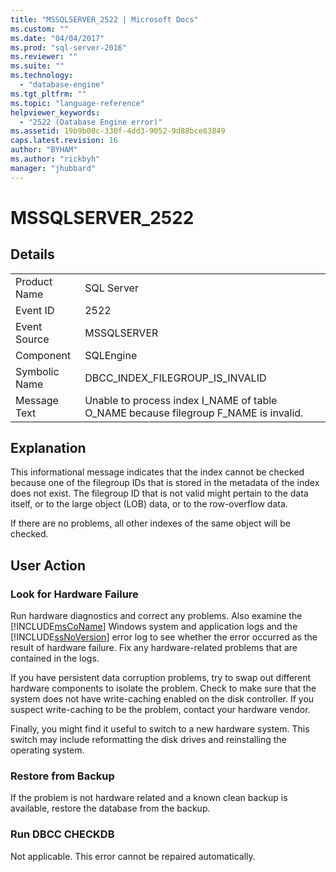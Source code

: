 ```yaml
---
title: "MSSQLSERVER_2522 | Microsoft Docs"
ms.custom: ""
ms.date: "04/04/2017"
ms.prod: "sql-server-2016"
ms.reviewer: ""
ms.suite: ""
ms.technology: 
  - "database-engine"
ms.tgt_pltfrm: ""
ms.topic: "language-reference"
helpviewer_keywords: 
  - "2522 (Database Engine error)"
ms.assetid: 19b9b00c-330f-4dd3-9052-9d88bce83849
caps.latest.revision: 16
author: "BYHAM"
ms.author: "rickbyh"
manager: "jhubbard"
---
```

# MSSQLSERVER_2522
  
## Details  
  
|||  
|-|-|  
|Product Name|SQL Server|  
|Event ID|2522|  
|Event Source|MSSQLSERVER|  
|Component|SQLEngine|  
|Symbolic Name|DBCC_INDEX_FILEGROUP_IS_INVALID|  
|Message Text|Unable to process index I_NAME of table O_NAME because filegroup F_NAME is invalid.|  
  
## Explanation  
This informational message indicates that the index cannot be checked because one of the filegroup IDs that is stored in the metadata of the index does not exist. The filegroup ID that is not valid might pertain to the data itself, or to the large object (LOB) data, or to the row-overflow data.  
  
If there are no problems, all other indexes of the same object will be checked.  
  
## User Action  
  
### Look for Hardware Failure  
Run hardware diagnostics and correct any problems. Also examine the [!INCLUDE[msCoName](../../includes/msconame-md.md)] Windows system and application logs and the [!INCLUDE[ssNoVersion](../../includes/ssnoversion-md.md)] error log to see whether the error occurred as the result of hardware failure. Fix any hardware-related problems that are contained in the logs.  
  
If you have persistent data corruption problems, try to swap out different hardware components to isolate the problem. Check to make sure that the system does not have write-caching enabled on the disk controller. If you suspect write-caching to be the problem, contact your hardware vendor.  
  
Finally, you might find it useful to switch to a new hardware system. This switch may include reformatting the disk drives and reinstalling the operating system.  
  
### Restore from Backup  
If the problem is not hardware related and a known clean backup is available, restore the database from the backup.  
  
### Run DBCC CHECKDB  
Not applicable. This error cannot be repaired automatically.  
  
